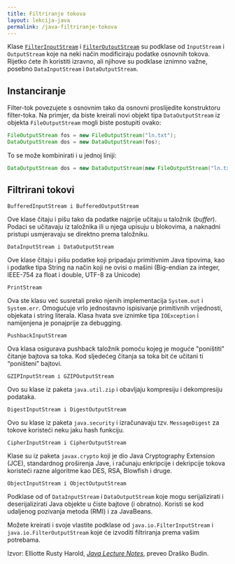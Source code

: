 ```yaml
---
title: Filtriranje tokova
layout: lekcija-java
permalink: /java-filtriranje-tokova
---
```


Klase [`FilterInputStream`](https://docs.oracle.com/javase/7/docs/api/java/io/FilterInputStream.html) i [`FilterOutputStream`](https://docs.oracle.com/javase/7/docs/api/java/io/FilterOutputStream.html) su podklase od `InputStream` i `OutputStream` koje na neki način modificiraju podatke osnovnih tokova. Rijetko ćete ih koristiti izravno, ali njihove su podklase iznimno važne, posebno `DataInputStream` i `DataOutputStream`.

## Instanciranje

Filter-tok povezujete s osnovnim tako da osnovni proslijedite konstruktoru filter-toka. Na primjer, da biste kreirali novi objekt tipa `DataOutputStream` iz objekta `FileOutputStream` mogli biste postupiti ovako:

```java
FileOutputStream fos = new FileOutputStream("ln.txt");
DataOutputStream dos = new DataOutputStream(fos);
```

To se može kombinirati i u jednoj liniji:
```java
DataOutputStream dos = new DataOutputStream(new FileOutputStream("ln.txt"));
```

## Filtrirani tokovi

```
BufferedInputStream i BufferedOutputStream
```

Ove klase čitaju i pišu tako da podatke najprije učitaju u taložnik (*buffer*). Podaci se učitavaju iz taložnika ili u njega upisuju u blokovima, a naknadni pristupi usmjeravaju se direktno prema taložniku.

```
DataInputStream i DataOutputStream
```

Ove klase čitaju i pišu podatke koji pripadaju primitivnim Java tipovima, kao i podatke tipa String na način koji ne ovisi o mašini (Big-endian za integer, IEEE-754 za float i double, UTF-8 za Unicode)

```
PrintStream
```

Ova ste klasu već susretali preko njenih implementacija `System.out` i `System.err`. Omogućuje vrlo jednostavno ispisivanje primitivnih vrijednosti, objekata i string literala. Klasa hvata sve iznimke tipa `IOException` i namijenjena je ponajprije za debugging.

```
PushbackInputStream
```

Ova klasa osigurava pushback taložnik pomoću kojeg je moguće "poništiti" čitanje bajtova sa toka. Kod sljedećeg čitanja sa toka bit će učitani ti “poništeni” bajtovi.

```
GZIPInputStream i GZIPOutputStream
```

Ovo su klase iz paketa `java.util.zip` i obavljaju kompresiju i dekompresiju podataka.

```
DigestInputStream i DigestOutputStream
```

Ovo su klase iz paketa `java.security` i izračunavaju tzv. `MessageDigest` za tokove koristeći neku jaku hash funkciju.

```
CipherInputStream i CipherOutputStream
```

Klase su iz paketa `javax.crypto` koji je dio Java Cryptography Extension (JCE), standardnog proširenja Jave, i računaju enkripcije i dekripcije tokova koristeći razne algoritme kao DES, RSA, Blowfish i druge.

```
ObjectInputStream i ObjectOutputStream
```

Podklase od of `DataInputStream` i `DataOutputStream` koje mogu serijalizirati i deserijalizirati Java objekte u čiste bajtove (i obratno). Koristi se kod udaljenog pozivanja metoda (RMI) i za JavaBeans.

Možete kreirati i svoje vlastite podklase od `java.io.FilterInputStream` i `java.io.FilterOutputStream` koje će izvoditi filtriranja prema vašim potrebama.


Izvor: Elliotte Rusty Harold, *[Java Lecture Notes](//www.cafeaulait.org/course/index.html)*, preveo Draško Budin.
